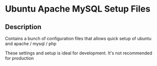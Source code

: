 <h1>Ubuntu Apache MySQL Setup Files</h1>

<h2>Description</h2>
<p>Contains a bunch of configuration files that allows quick setup of ubuntu and apache / mysql / php</p>
<p>These settings and setup is ideal for development. It's not recommended for production</p>
